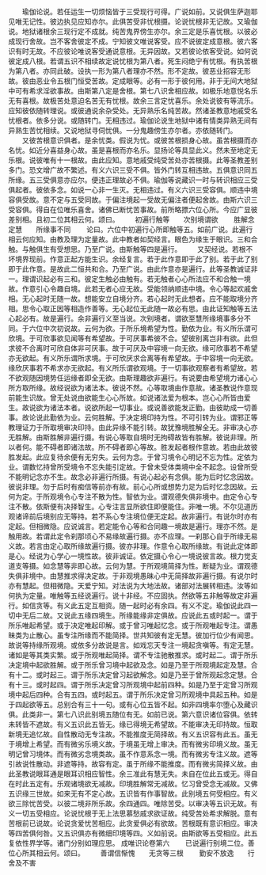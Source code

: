 <!-- { "loadSidebar": true } -->
　　瑜伽论说。若任运生一切烦恼皆于三受现行可得。广说如前。又说俱生萨迦耶见唯无记性。彼边执见应知亦尔。此俱苦受非忧根摄。论说忧根非无记故。又瑜伽说。地狱诸根余三现行定不成就。纯苦鬼界傍生亦尔。余三定是乐喜忧根。以彼必成现行舍故。岂不客舍彼定不成。宁知彼文唯说客受。应不说彼定成意根。彼六客识有时无故。不应彼论唯说客受通说意根。无异因故。又若彼论依客受说。如何说彼定成八根。若谓五识不相续故定说忧根为第八者。死生闷绝宁有忧根。有执苦根为第八者。亦同此破。设执一形为第八者理亦不然。形不定故。彼恶业招容无形故。彼由恶业令五根门恒受苦故。定成眼等。必有一形于彼何用。非于无间大地狱中可有希求淫欲事故。由斯第八定是舍根。第七八识舍相应故。如极乐地意悦名乐无有喜根。故极苦处意迫名苦无有忧根。故余三言定忧喜乐。余处说彼有等流乐。应知彼依随转理说。或彼通说余杂受处。无异熟乐名纯苦故。然诸圣教意地戚受名忧根者。依多分说。或随转门。无相违过。瑜伽论说生地狱中诸有情类异熟无间有异熟生苦忧相续。又说地狱寻伺忧俱。一分鬼趣傍生亦尔者。亦依随转门。
　　又彼苦根意识俱者。是余忧类。假说为忧。或彼苦根损身心故。虽苦根摄而亦名忧。如近分喜益身心故。虽是喜根而亦名乐。显扬论等具显此义。然未至地定无乐根。说彼唯有十一根故。由此应知。意地戚受纯受苦处亦苦根摄。此等圣教差别多门。恐文增广故不繁述。有义六识三受不俱。皆外门转互相违故。五俱意识同五所缘。五三受俱意亦应尔。便违正理故必不俱。瑜伽等说藏识一时与转识相应三受俱起者。彼依多念。如说一心非一生灭。无相违过。有义六识三受容俱。顺违中境容俱受故。意不定与五受同故。于偏注境起一受故无偏注者便起舍故。由斯六识三受容俱。得自在位唯乐喜舍。诸佛已断忧苦事故。前所略摽六位心所。今应广显彼差别相。且初二位其相云何。颂曰。
　　初遍行触等　　次别境谓欲
　　胜解念定慧　　所缘事不同
　　论曰。六位中初遍行心所即触等五。如前广说。此遍行相云何应知。由教及理为定量故。此中教者如契经言。眼色为缘生于眼识。三和合触。与触俱生有受想思。乃至广说。由斯触等四是遍行。
　　又契经说。若根不坏境界现前。作意正起方能生识。余经复言。若于此作意即于此了别。若于此了别即于此作意。是故此二恒共和合。乃至广说。由此作意亦是遍行。此等圣教诚证非一。理谓识起必有三和。彼定生触必由触有。若无触者心心所法应不和合触一境故。作意引心令趣自境。此若无者心应无故。受能领纳顺违中境。令心等起欢戚舍相。无心起时无随一故。想能安立自境分齐。若心起时无此想者。应不能取境分齐相。思令心取正因等相造作善等。无心起位无此随一故必有思。由此证知触等五法心起必有。故是遍行。余非遍行义至当说。次别境者。谓欲至慧所缘境事多分不同。于六位中次初说故。云何为欲。于所乐境希望为性。勤依为业。有义所乐谓可欣境。于可欣事欲见闻等有希望故。于可厌事希彼不合。望彼别离岂非有欲。此但求彼不合离时可欣自体非可厌事。故于可厌及中容境一向无欲。缘可欣事若不希望亦无欲起。有义所乐谓所求境。于可欣厌求合离等有希望故。于中容境一向无欲。缘欣厌事若不希求亦无欲起。有义所乐谓欲观境。于一切事欲观察者有希望故。若不欲观随因境势任运缘者即全无欲。由斯理趣欲非遍行。有说要由希望境力诸心心所方取所缘。故经说欲为诸法本。彼说不然。心等取境由作意故。诸圣教说作意现前能生识故。曾无处说由欲能生心心所故。如说诸法爱为根本。岂心心所皆由爱生。故说欲为诸法本者。说欲所起一切事业。或说善欲能发正勤。由彼助成一切善事。故论说此勤依为业。云何胜解。于决定境印持为性。不可引转为业。谓邪正等教理证力于所取境审决印持。由此异缘不能引转。故犹豫境胜解全无。非审决心亦无胜解。由斯胜解非遍行摄。有说心等取自境时无拘碍故皆有胜解。彼说非理。所以者何。能不碍者即诸法故。所不碍者即心等故。胜发起者根作意故。若由此故彼胜发起。此应复待余便有无穷失。云何为念。于曾习境令心明记不忘为性。定依为业。谓数忆持曾所受境令不忘失能引定故。于曾未受体类境中全不起念。设曾所受不能明记念亦不生。故念必非遍行所摄。有说心起必有念俱。能为后时忆念因故。彼说非理。勿于后时有痴信等前亦有故。前心心所或想势力足为后时忆念因故。云何为定。于所观境令心专注不散为性。智依为业。谓观德失俱非境中。由定令心专注不散。依斯便有决择智生。心专注言显所欲住即便能住。非唯一境。不尔见道历观诸谛前后境别应无等持。若不系心专注境位便无定起。故非遍行。有说尔时亦有定起。但相微隐。应说诚言。若定能令心等和合同趣一境故是遍行。理亦不然。是触用故。若谓此定令刹那顷心不易缘故遍行摄。亦不应理。一刹那心自于所缘无易义故。若言由定心取所缘故遍行摄。彼亦非理。作意令心取所缘故。有说此定体即是心。经说为心学心一境性故。彼非诚证。依定摄心令心一境说彼言故。根力觉支道支等摄。如念慧等非即心故。云何为慧。于所观境简择为性。断疑为业。谓观德失俱非境中。由慧推求得决定故。于非观境愚昧心中无简择故非遍行摄。有说尔时亦有慧起。但相微隐。天爱宁知。对法说为大地法故。诸部对法展转相违。汝等如何执为定量。唯触等五经说遍行。说十非经。不应固执。然欲等五非触等故定非遍行。如信贪等。有义此五定互相资。随一起时必有余四。有义不定。瑜伽说此四一切中无后二故。又说此五缘四境生。所缘能缘非定俱故。应说此五或时起一。谓于所乐唯起希望。或于决定唯起印解。或于曾习唯起忆念。或于所观唯起专注。谓愚昧类为止散心。虽专注所缘而不能简择。世共知彼有定无慧。彼加行位少有闻思。故说等持缘所观境。或依多分故说是言。如戏忘天专注一境起贪嗔等。有定无慧。诸如是等其类实繁。或于所观唯起简择。谓不专注驰散推求。或时起二。谓于所乐决定境中起欲胜解。或于所乐曾习境中起欲及念。如是乃至于所观境起定及慧。合有十二。或时起三。谓于所乐决定曾习起欲解念。如是乃至于曾所观起念定慧。合有十三。或时起四。谓于所乐决定曾习所观境中起前四种。如是乃至于定曾习所观境中起后四种。合有五四。或时起五。谓于所乐决定曾习所观境中具起五种。如是于四起欲等五。总别合有三十一句。或有心位五皆不起。如非四境率尔堕心及藏识俱。此类非一。第七八识此别境五随位有无。如前已说。第六意识诸位容俱。依转未转皆不遮故。有义五识此五皆无。缘已得境无希望故。不能审决无印持故。恒取新境无追忆故。自性散动无专注故。不能推度无简择故。有义五识容有此五。虽无于境增上希望。而有微劣乐境义故。于境虽无增上审决。而有微劣印境义故。虽无明记曾习境体。而有微劣念境类故。虽不作意系念一境。而有微劣专注义故。遮等引故说性散动。非遮等持。故容有定。虽于所缘不能推度。而有微劣简择义故。由此圣教说眼耳通是眼耳识相应智性。余三准此有慧无失。未自在位此五或无。得自在时此五定有。乐观诸境欲无减故。印境胜解常无减故。忆习曾受念无减故。又佛五识缘三世故。如来无有不定心故。五识皆有作事智故。此别境五何受相应。有义欲三除忧苦受。以彼二境非所乐故。余四通四。唯除苦受。以审决等五识无故。有义一切五受相应。论说忧根于无上法思慕愁戚求欲证故。纯受苦处希求解脱。意有苦根前已说故。论说贪爱忧苦相应。此贪爱俱必有欲故。苦根既有意识相应。审决等四苦俱何咎。又五识俱亦有微细印境等四。义如前说。由斯欲等五受相应。此五复依性界学等。诸门分别如理应思。
成唯识论卷第六
　　已说遍行别境二位。善位心所其相云何。颂曰。
　　善谓信惭愧　　无贪等三根
　　勤安不放逸　　行舍及不害
